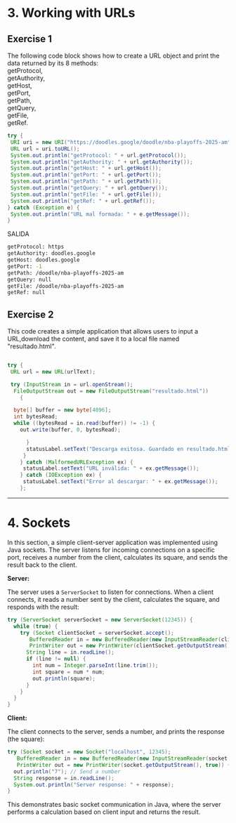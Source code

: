 # 3. Working with URLs

## Exercise 1

The following code block shows how to create a URL object and print the data returned by its 8 methods: \
getProtocol, \
getAuthority, \
getHost, \
getPort, \
getPath, \
getQuery, \
getFile, \
getRef.

```java
try {
 URI uri = new URI("https://doodles.google/doodle/nba-playoffs-2025-am");
 URL url = uri.toURL();
 System.out.println("getProtocol: " + url.getProtocol());
 System.out.println("getAuthority: " + url.getAuthority());
 System.out.println("getHost: " + url.getHost());
 System.out.println("getPort: " + url.getPort());
 System.out.println("getPath: " + url.getPath());
 System.out.println("getQuery: " + url.getQuery());
 System.out.println("getFile: " + url.getFile());
 System.out.println("getRef: " + url.getRef());
} catch (Exception e) {
 System.out.println("URL mal formada: " + e.getMessage());
}
```

SALIDA

```sh
getProtocol: https
getAuthority: doodles.google
getHost: doodles.google
getPort: -1
getPath: /doodle/nba-playoffs-2025-am
getQuery: null
getFile: /doodle/nba-playoffs-2025-am
getRef: null
```

## Exercise 2

This code creates a simple application that allows users to input a URL,download the content, and save it to a local file named "resultado.html".

```java

try {
 URL url = new URL(urlText);

 try (InputStream in = url.openStream();
  FileOutputStream out = new FileOutputStream("resultado.html")) 
    {

  byte[] buffer = new byte[4096];
  int bytesRead;
  while ((bytesRead = in.read(buffer)) != -1) {
    out.write(buffer, 0, bytesRead);

      }
      statusLabel.setText("Descarga exitosa. Guardado en resultado.html");
     }
    } catch (MalformedURLException ex) {
     statusLabel.setText("URL inválida: " + ex.getMessage());
    } catch (IOException ex) {
     statusLabel.setText("Error al descargar: " + ex.getMessage());
    };
```

------


# 4. Sockets

In this section, a simple client-server application was implemented using Java sockets. The server listens for incoming connections on a specific port, receives a number from the client, calculates its square, and sends the result back to the client.

**Server:**

The server uses a `ServerSocket` to listen for connections. When a client connects, it reads a number sent by the client, calculates the square, and responds with the result:

```java
try (ServerSocket serverSocket = new ServerSocket(12345)) {
  while (true) {
    try (Socket clientSocket = serverSocket.accept();
       BufferedReader in = new BufferedReader(new InputStreamReader(clientSocket.getInputStream()));
       PrintWriter out = new PrintWriter(clientSocket.getOutputStream(), true)) {
      String line = in.readLine();
      if (line != null) {
        int num = Integer.parseInt(line.trim());
        int square = num * num;
        out.println(square);
      }
    }
  }
}
```

**Client:**

The client connects to the server, sends a number, and prints the response (the square):

```java
try (Socket socket = new Socket("localhost", 12345);
   BufferedReader in = new BufferedReader(new InputStreamReader(socket.getInputStream()));
   PrintWriter out = new PrintWriter(socket.getOutputStream(), true)) {
  out.println("7"); // Send a number
  String response = in.readLine();
  System.out.println("Server response: " + response);
}
```

This demonstrates basic socket communication in Java, where the server performs a calculation based on client input and returns the result.
